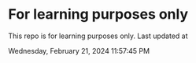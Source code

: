 # For learning purposes only
This repo is for learning purposes only.
Last updated at

Wednesday, February 21, 2024 11:57:45 PM

